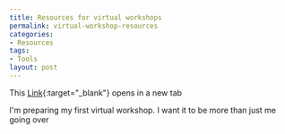 ```yaml
---
title: Resources for virtual workshops
permalink: virtual-workshop-resources
categories:
- Resources
tags:
- Tools
layout: post
---
```


This [Link](){:target="_blank"} opens in a new tab 

I'm preparing my first virtual workshop.
I want it to be more than just me going over 

